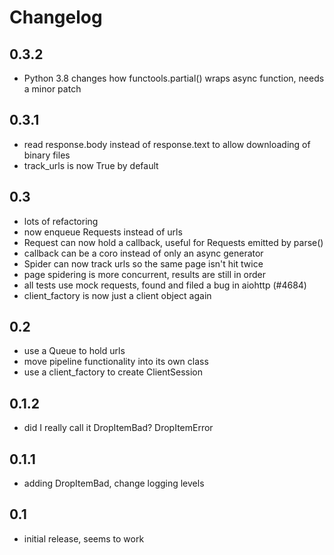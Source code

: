 # Changelog

## 0.3.2

* Python 3.8 changes how functools.partial() wraps async function, needs
  a minor patch

## 0.3.1

* read response.body instead of response.text to allow downloading of binary files
* track_urls is now True by default

## 0.3

* lots of refactoring
* now enqueue Requests instead of urls
* Request can now hold a callback, useful for Requests emitted by parse()
* callback can be a coro instead of only an async generator
* Spider can now track urls so the same page isn't hit twice
* page spidering is more concurrent, results are still in order
* all tests use mock requests, found and filed a bug in aiohttp (#4684)
* client_factory is now just a client object again

## 0.2

* use a Queue to hold urls
* move pipeline functionality into its own class
* use a client_factory to create ClientSession

## 0.1.2

* did I really call it DropItemBad? DropItemError

## 0.1.1

* adding DropItemBad, change logging levels

## 0.1

* initial release, seems to work
